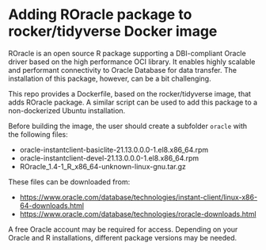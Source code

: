 # Adding ROracle package to rocker/tidyverse Docker image

ROracle is an open source R package supporting a DBI-compliant Oracle driver based on the high performance OCI library. It enables highly scalable and performant connectivity to Oracle Database for data transfer.
The installation of this package, however, can be a bit challenging. 

This repo provides a Dockerfile, based on the rocker/tidyverse image, that adds ROracle package.
A similar script can be used to add this package to a non-dockerized Ubuntu installation.

Before building the image, the user should create a subfolder `oracle` with the following files:
- oracle-instantclient-basiclite-21.13.0.0.0-1.el8.x86_64.rpm
- oracle-instantclient-devel-21.13.0.0.0-1.el8.x86_64.rpm
- ROracle_1.4-1_R_x86_64-unknown-linux-gnu.tar.gz

These files can be downloaded from:
- https://www.oracle.com/database/technologies/instant-client/linux-x86-64-downloads.html
- https://www.oracle.com/database/technologies/roracle-downloads.html

A free Oracle account may be required for access.
Depending on your Oracle and R installations, different package versions may be needed.
